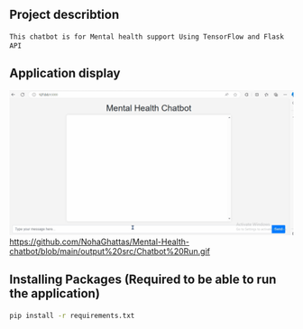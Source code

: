 ## Project describtion
    This chatbot is for Mental health support Using TensorFlow and Flask API

## Application display
![](https://github.com/NohaGhattas/Mental-Health-chatbot/blob/main/output%20src/Chatbot%20Run.gif)
https://github.com/NohaGhattas/Mental-Health-chatbot/blob/main/output%20src/Chatbot%20Run.gif

## Installing Packages  (Required to be able to run the application)
```bash
pip install -r requirements.txt
```